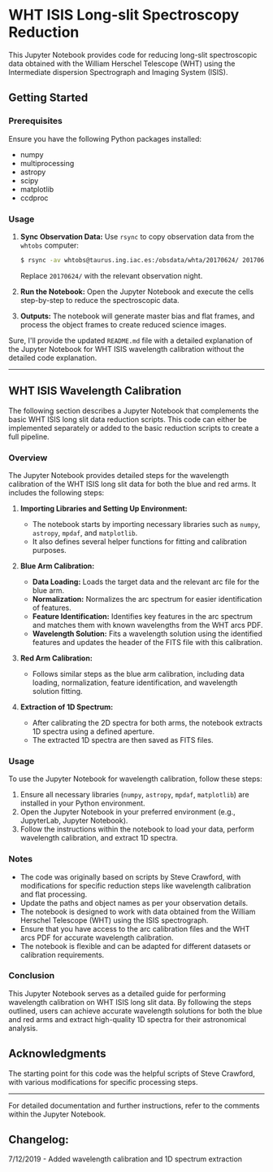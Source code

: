 # WHT ISIS Long-slit Spectroscopy Reduction

This Jupyter Notebook provides code for reducing long-slit spectroscopic data obtained with the William Herschel Telescope (WHT) using the Intermediate dispersion Spectrograph and Imaging System (ISIS).

## Getting Started

### Prerequisites

Ensure you have the following Python packages installed:
- numpy
- multiprocessing
- astropy
- scipy
- matplotlib
- ccdproc

### Usage

1. **Sync Observation Data:**
   Use `rsync` to copy observation data from the `whtobs` computer:
   ```bash
   $ rsync -av whtobs@taurus.ing.iac.es:/obsdata/whta/20170624/ 20170624/
   ```
   Replace `20170624/` with the relevant observation night.

2. **Run the Notebook:**
   Open the Jupyter Notebook and execute the cells step-by-step to reduce the spectroscopic data.

3. **Outputs:**
   The notebook will generate master bias and flat frames, and process the object frames to create reduced science images.

Sure, I'll provide the updated `README.md` file with a detailed explanation of the Jupyter Notebook for WHT ISIS wavelength calibration without the detailed code explanation.

---

## WHT ISIS Wavelength Calibration

The following section describes a Jupyter Notebook that complements the basic WHT ISIS long slit data reduction scripts. This code can either be implemented separately or added to the basic reduction scripts to create a full pipeline.

### Overview

The Jupyter Notebook provides detailed steps for the wavelength calibration of the WHT ISIS long slit data for both the blue and red arms. It includes the following steps:

1. **Importing Libraries and Setting Up Environment:**
    - The notebook starts by importing necessary libraries such as `numpy`, `astropy`, `mpdaf`, and `matplotlib`.
    - It also defines several helper functions for fitting and calibration purposes.

2. **Blue Arm Calibration:**
    - **Data Loading:** Loads the target data and the relevant arc file for the blue arm.
    - **Normalization:** Normalizes the arc spectrum for easier identification of features.
    - **Feature Identification:** Identifies key features in the arc spectrum and matches them with known wavelengths from the WHT arcs PDF.
    - **Wavelength Solution:** Fits a wavelength solution using the identified features and updates the header of the FITS file with this calibration.

3. **Red Arm Calibration:**
    - Follows similar steps as the blue arm calibration, including data loading, normalization, feature identification, and wavelength solution fitting.

4. **Extraction of 1D Spectrum:**
    - After calibrating the 2D spectra for both arms, the notebook extracts 1D spectra using a defined aperture.
    - The extracted 1D spectra are then saved as FITS files.

### Usage

To use the Jupyter Notebook for wavelength calibration, follow these steps:

1. Ensure all necessary libraries (`numpy`, `astropy`, `mpdaf`, `matplotlib`) are installed in your Python environment.
2. Open the Jupyter Notebook in your preferred environment (e.g., JupyterLab, Jupyter Notebook).
3. Follow the instructions within the notebook to load your data, perform wavelength calibration, and extract 1D spectra.

### Notes

- The code was originally based on scripts by Steve Crawford, with modifications for specific reduction steps like wavelength calibration and flat processing.
- Update the paths and object names as per your observation details.
- The notebook is designed to work with data obtained from the William Herschel Telescope (WHT) using the ISIS spectrograph.
- Ensure that you have access to the arc calibration files and the WHT arcs PDF for accurate wavelength calibration.
- The notebook is flexible and can be adapted for different datasets or calibration requirements.

### Conclusion

This Jupyter Notebook serves as a detailed guide for performing wavelength calibration on WHT ISIS long slit data. By following the steps outlined, users can achieve accurate wavelength solutions for both the blue and red arms and extract high-quality 1D spectra for their astronomical analysis.


## Acknowledgments

The starting point for this code was the helpful scripts of Steve Crawford, with various modifications for specific processing steps.

---

For detailed documentation and further instructions, refer to the comments within the Jupyter Notebook.

## Changelog:
7/12/2019 - Added wavelength calibration and 1D spectrum extraction
